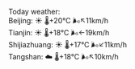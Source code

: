 Today weather:  
Beijing: ☀️   🌡️+20°C 🌬️↖11km/h  
Tianjin: ☀️   🌡️+18°C 🌬️←19km/h  
Shijiazhuang: ☀️   🌡️+17°C 🌬️↙11km/h  
Tangshan: ☁️   🌡️+18°C 🌬️↖10km/h  
